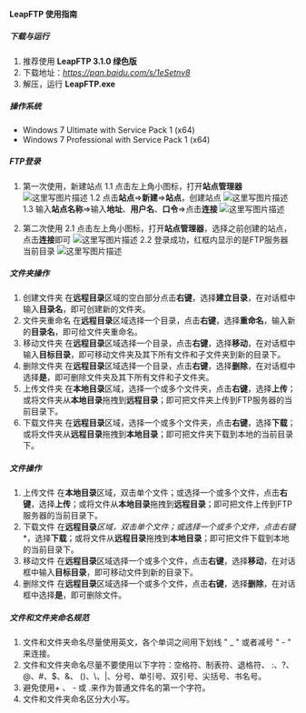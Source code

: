 #### LeapFTP 使用指南

##### 下载与运行
1. 推荐使用 **LeapFTP 3.1.0 绿色版**
2. 下载地址：*https://pan.baidu.com/s/1eSetnv8*
3. 解压，运行 **LeapFTP.exe**

##### 操作系统
* Windows 7 Ultimate with Service Pack 1 (x64)
* Windows 7 Professional with Service Pack 1 (x64)

##### FTP登录
1. 第一次使用，新建站点
	1.1 点击左上角小图标，打开**站点管理器**
	![这里写图片描述](http://img.blog.csdn.net/20171117163732842?watermark/2/text/aHR0cDovL2Jsb2cuY3Nkbi5uZXQvcmF5bm9yeHl4/font/5a6L5L2T/fontsize/400/fill/I0JBQkFCMA==/dissolve/70/gravity/SouthEast)
	1.2 点击**站点**=>**新建**=>**站点**，创建站点
	![这里写图片描述](http://img.blog.csdn.net/20171117163801755?watermark/2/text/aHR0cDovL2Jsb2cuY3Nkbi5uZXQvcmF5bm9yeHl4/font/5a6L5L2T/fontsize/400/fill/I0JBQkFCMA==/dissolve/70/gravity/SouthEast)
	1.3 输入**站点名称**=>输入**地址**、**用户名**、**口令**=>点击**连接**
	![这里写图片描述](http://img.blog.csdn.net/20171117171636433?watermark/2/text/aHR0cDovL2Jsb2cuY3Nkbi5uZXQvcmF5bm9yeHl4/font/5a6L5L2T/fontsize/400/fill/I0JBQkFCMA==/dissolve/70/gravity/SouthEast)

2. 第二次使用
	2.1 点击左上角小图标，打开**站点管理器**，选择之前创建的站点，点击**连接**即可
	![这里写图片描述](http://img.blog.csdn.net/20171117171103348?watermark/2/text/aHR0cDovL2Jsb2cuY3Nkbi5uZXQvcmF5bm9yeHl4/font/5a6L5L2T/fontsize/400/fill/I0JBQkFCMA==/dissolve/70/gravity/SouthEast)
	2.2 登录成功，红框内显示的是FTP服务器当前目录
	![这里写图片描述](http://img.blog.csdn.net/20171120102859569?watermark/2/text/aHR0cDovL2Jsb2cuY3Nkbi5uZXQvcmF5bm9yeHl4/font/5a6L5L2T/fontsize/400/fill/I0JBQkFCMA==/dissolve/70/gravity/SouthEast)

##### 文件夹操作
1. 创建文件夹
在**远程目录**区域的空白部分点击**右键**，选择**建立目录**，在对话框中输入**目录名**，即可创建新的文件夹。
2. 文件夹重命名
在**远程目录**区域选择一个目录，点击**右键**，选择**重命名**，输入新的**目录名**，即可给文件夹重命名。
3. 移动文件夹
在**远程目录**区域选择一个目录，点击**右键**，选择**移动**，在对话框中输入**目标目录**，即可移动文件夹及其下所有文件和子文件夹到新的目录下。
4. 删除文件夹
在**远程目录**区域选择一个目录，点击**右键**，选择**删除**，在对话框中选择**是**，即可删除文件夹及其下所有文件和子文件夹。
5. 上传文件夹
在**本地目录**区域，选择一个或多个文件夹，点击**右键**，选择**上传**；或将文件夹从**本地目录**拖拽到**远程目录**；即可把文件夹上传到FTP服务器的当前目录下。
6. 下载文件夹
在**远程目录**区域，选择一个或多个文件夹，点击**右键**，选择**下载**；或将文件夹从**远程目录**拖拽到**本地目录**；即可把文件夹下载到本地的当前目录下。

##### 文件操作
1. 上传文件
在**本地目录**区域，双击单个文件；或选择一个或多个文件，点击**右键**，选择**上传**；或将文件从**本地目录**拖拽到**远程目录**；即可把文件上传到FTP服务器的当前目录下。
2. 下载文件
在**远程目录***区域，双击单个文件；或选择一个或多个文件，点击**右键**，选择**下载**；或将文件从**远程目录**拖拽到**本地目录**；即可把文件下载到本地的当前目录下。
3. 移动文件
在**远程目录**区域选择一个或多个文件，点击**右键**，选择**移动**，在对话框中输入**目标目录**，即可移动文件到新的目录下。
4. 删除文件
在**远程目录**区域选择一个或多个文件，点击**右键**，选择**删除**，在对话框中选择**是**，即可删除文件。

##### 文件和文件夹命名规范
1. 文件和文件夹命名尽量使用英文，各个单词之间用下划线 " _ " 或者减号 " - " 来连接。
2. 文件和文件夹命名尽量不要使用以下字符：空格符、制表符、退格符、 :、?、@、#、$、&、 ()、\、|、分号、单引号、双引号、尖括号、书名号。
3. 避免使用+  、 -  或 .来作为普通文件名的第一个字符。
4. 文件和文件夹命名区分大小写。

